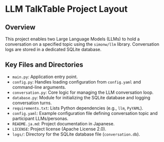 # LLM TalkTable Project Layout

## Overview
This project enables two Large Language Models (LLMs) to hold a conversation on a specified topic using the `simonw/llm` library. Conversation logs are stored in a dedicated SQLite database.

## Key Files and Directories

- `main.py`: Application entry point.
- `config.py`: Handles loading configuration from `config.yaml` and command-line arguments.
- `conversation.py`: Core logic for managing the LLM conversation loop.
- `database.py`: Module for initializing the SQLite database and logging conversation turns.
- `requirements.txt`: Lists Python dependencies (e.g., `llm`, `PyYAML`).
- `config.yaml`: Example configuration file defining conversation topic and participant LLMs/personas.
- `README.ja.md`: Project documentation in Japanese.
- `LICENSE`: Project license (Apache License 2.0).
- `logs/`: Directory for the SQLite database file (`conversation.db`).